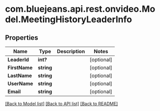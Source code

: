 # com.bluejeans.api.rest.onvideo.Model.MeetingHistoryLeaderInfo
## Properties

Name | Type | Description | Notes
------------ | ------------- | ------------- | -------------
**LeaderId** | **int?** |  | [optional] 
**FirstName** | **string** |  | [optional] 
**LastName** | **string** |  | [optional] 
**UserName** | **string** |  | [optional] 
**Email** | **string** |  | [optional] 

[[Back to Model list]](../README.md#documentation-for-models) [[Back to API list]](../README.md#documentation-for-api-endpoints) [[Back to README]](../README.md)

